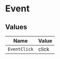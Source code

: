 # Event


## Values

| Name         | Value        |
| ------------ | ------------ |
| `EventClick` | click        |